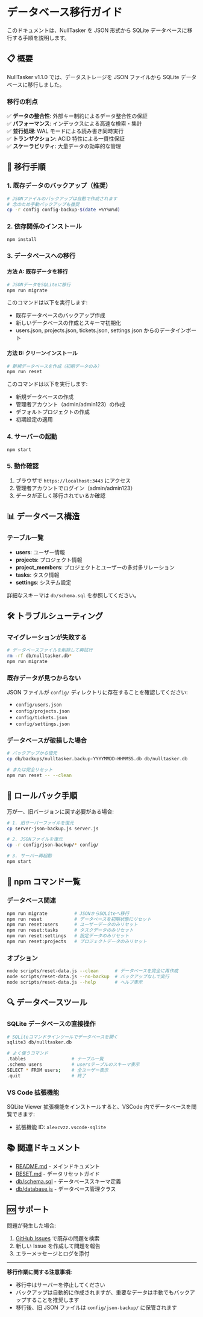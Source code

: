 # データベース移行ガイド

このドキュメントは、NullTasker を JSON 形式から SQLite データベースに移行する手順を説明します。

## 📋 概要

NullTasker v1.1.0 では、データストレージを JSON ファイルから SQLite データベースに移行しました。

### 移行の利点

✅ **データの整合性**: 外部キー制約によるデータ整合性の保証  
✅ **パフォーマンス**: インデックスによる高速な検索・集計  
✅ **並行処理**: WAL モードによる読み書き同時実行  
✅ **トランザクション**: ACID 特性による一貫性保証  
✅ **スケーラビリティ**: 大量データの効率的な管理

## 🚀 移行手順

### 1. 既存データのバックアップ（推奨）

```bash
# JSONファイルのバックアップは自動で作成されます
# 念のため手動バックアップも推奨
cp -r config config-backup-$(date +%Y%m%d)
```

### 2. 依存関係のインストール

```bash
npm install
```

### 3. データベースへの移行

#### 方法 A: 既存データを移行

```bash
# JSONデータをSQLiteに移行
npm run migrate
```

このコマンドは以下を実行します:

- 既存データベースのバックアップ作成
- 新しいデータベースの作成とスキーマ初期化
- users.json, projects.json, tickets.json, settings.json からのデータインポート

#### 方法 B: クリーンインストール

```bash
# 新規データベースを作成（初期データのみ）
npm run reset
```

このコマンドは以下を実行します:

- 新規データベースの作成
- 管理者アカウント（admin/admin123）の作成
- デフォルトプロジェクトの作成
- 初期設定の適用

### 4. サーバーの起動

```bash
npm start
```

### 5. 動作確認

1. ブラウザで `https://localhost:3443` にアクセス
2. 管理者アカウントでログイン（admin/admin123）
3. データが正しく移行されているか確認

## 📊 データベース構造

### テーブル一覧

- **users**: ユーザー情報
- **projects**: プロジェクト情報
- **project_members**: プロジェクトとユーザーの多対多リレーション
- **tasks**: タスク情報
- **settings**: システム設定

詳細なスキーマは `db/schema.sql` を参照してください。

## 🛠️ トラブルシューティング

### マイグレーションが失敗する

```bash
# データベースファイルを削除して再試行
rm -rf db/nulltasker.db*
npm run migrate
```

### 既存データが見つからない

JSON ファイルが `config/` ディレクトリに存在することを確認してください:

- `config/users.json`
- `config/projects.json`
- `config/tickets.json`
- `config/settings.json`

### データベースが破損した場合

```bash
# バックアップから復元
cp db/backups/nulltasker.backup-YYYYMMDD-HHMMSS.db db/nulltasker.db

# または完全リセット
npm run reset -- --clean
```

## 🔄 ロールバック手順

万が一、旧バージョンに戻す必要がある場合:

```bash
# 1. 旧サーバーファイルを復元
cp server-json-backup.js server.js

# 2. JSONファイルを復元
cp -r config/json-backup/* config/

# 3. サーバー再起動
npm start
```

## 📝 npm コマンド一覧

### データベース関連

```bash
npm run migrate          # JSONからSQLiteへ移行
npm run reset            # データベースを初期状態にリセット
npm run reset:users      # ユーザーデータのみリセット
npm run reset:tasks      # タスクデータのみリセット
npm run reset:settings   # 設定データのみリセット
npm run reset:projects   # プロジェクトデータのみリセット
```

### オプション

```bash
node scripts/reset-data.js --clean      # データベースを完全に再作成
node scripts/reset-data.js --no-backup  # バックアップなしで実行
node scripts/reset-data.js --help       # ヘルプ表示
```

## 🔍 データベースツール

### SQLite データベースの直接操作

```bash
# SQLiteコマンドラインツールでデータベースを開く
sqlite3 db/nulltasker.db

# よく使うコマンド
.tables                 # テーブル一覧
.schema users           # usersテーブルのスキーマ表示
SELECT * FROM users;    # 全ユーザー表示
.quit                   # 終了
```

### VS Code 拡張機能

SQLite Viewer 拡張機能をインストールすると、VSCode 内でデータベースを閲覧できます:

- 拡張機能 ID: `alexcvzz.vscode-sqlite`

## 📚 関連ドキュメント

- [README.md](../README.md) - メインドキュメント
- [RESET.md](RESET.md) - データリセットガイド
- [db/schema.sql](../db/schema.sql) - データベーススキーマ定義
- [db/database.js](../db/database.js) - データベース管理クラス

## 🆘 サポート

問題が発生した場合:

1. [GitHub Issues](https://github.com/Team-Nullpo/NullTasker/issues) で既存の問題を検索
2. 新しい Issue を作成して問題を報告
3. エラーメッセージとログを添付

---

**移行作業に関する注意事項:**

- 移行中はサーバーを停止してください
- バックアップは自動的に作成されますが、重要なデータは手動でもバックアップすることを推奨します
- 移行後、旧 JSON ファイルは `config/json-backup/` に保管されます
